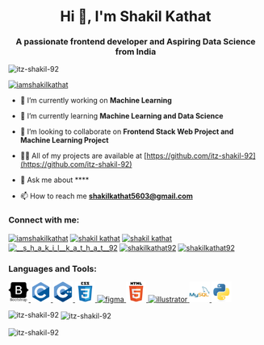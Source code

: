 <h1 align="center">Hi 👋, I'm Shakil Kathat</h1>
<h3 align="center">A passionate  frontend developer and Aspiring Data Science from India</h3>

<p align="left"> <img src="https://komarev.com/ghpvc/?username=itz-shakil-92&label=Profile%20views&color=0e75b6&style=flat" alt="itz-shakil-92" /> </p>

<p align="left"> <a href="https://twitter.com/iamshakilkathat" target="blank"><img src="https://img.shields.io/twitter/follow/iamshakilkathat?logo=twitter&style=for-the-badge" alt="iamshakilkathat" /></a> </p>

- 🔭 I’m currently working on **Machine Learning**

- 🌱 I’m currently learning **Machine Learning and Data Science**

- 👯 I’m looking to collaborate on **Frontend Stack Web Project and Machine Learning Project**

- 👨‍💻 All of my projects are available at [https://github.com/itz-shakil-92](https://github.com/itz-shakil-92)

- 💬 Ask me about ****

- 📫 How to reach me **shakilkathat5603@gmail.com**

<h3 align="left">Connect with me:</h3>
<p align="left">
<a href="https://twitter.com/iamshakilkathat" target="blank"><img align="center" src="https://raw.githubusercontent.com/rahuldkjain/github-profile-readme-generator/master/src/images/icons/Social/twitter.svg" alt="iamshakilkathat" height="30" width="40" /></a>
<a href="https://linkedin.com/in/shakilkathat92" target="blank"><img align="center" src="https://raw.githubusercontent.com/rahuldkjain/github-profile-readme-generator/master/src/images/icons/Social/linked-in-alt.svg" alt="shakil kathat" height="30" width="40" /></a>
<a href="https://fb.com/shakil kathat" target="blank"><img align="center" src="https://raw.githubusercontent.com/rahuldkjain/github-profile-readme-generator/master/src/images/icons/Social/facebook.svg" alt="shakil kathat" height="30" width="40" /></a>
<a href="https://instagram.com/__s_h_a_k_i_l__k_a_t_h_a_t__92" target="blank"><img align="center" src="https://raw.githubusercontent.com/rahuldkjain/github-profile-readme-generator/master/src/images/icons/Social/instagram.svg" alt="__s_h_a_k_i_l__k_a_t_h_a_t__92" height="30" width="40" /></a>
<a href="https://www.codechef.com/users/shakilkathat92" target="blank"><img align="center" src="https://cdn.jsdelivr.net/npm/simple-icons@3.1.0/icons/codechef.svg" alt="shakilkathat92" height="30" width="40" /></a>
<a href="https://www.leetcode.com/shakilkathat92" target="blank"><img align="center" src="https://raw.githubusercontent.com/rahuldkjain/github-profile-readme-generator/master/src/images/icons/Social/leet-code.svg" alt="shakilkathat92" height="30" width="40" /></a>
</p>

<h3 align="left">Languages and Tools:</h3>
<p align="left"> <a href="https://getbootstrap.com" target="_blank" rel="noreferrer"> <img src="https://raw.githubusercontent.com/devicons/devicon/master/icons/bootstrap/bootstrap-plain-wordmark.svg" alt="bootstrap" width="40" height="40"/> </a> <a href="https://www.cprogramming.com/" target="_blank" rel="noreferrer"> <img src="https://raw.githubusercontent.com/devicons/devicon/master/icons/c/c-original.svg" alt="c" width="40" height="40"/> </a> <a href="https://www.w3schools.com/cpp/" target="_blank" rel="noreferrer"> <img src="https://raw.githubusercontent.com/devicons/devicon/master/icons/cplusplus/cplusplus-original.svg" alt="cplusplus" width="40" height="40"/> </a> <a href="https://www.w3schools.com/css/" target="_blank" rel="noreferrer"> <img src="https://raw.githubusercontent.com/devicons/devicon/master/icons/css3/css3-original-wordmark.svg" alt="css3" width="40" height="40"/> </a>  <a href="https://www.figma.com/" target="_blank" rel="noreferrer"> <img src="https://www.vectorlogo.zone/logos/figma/figma-icon.svg" alt="figma" width="40" height="40"/> </a>  <a href="https://www.w3.org/html/" target="_blank" rel="noreferrer"> <img src="https://raw.githubusercontent.com/devicons/devicon/master/icons/html5/html5-original-wordmark.svg" alt="html5" width="40" height="40"/> </a> <a href="https://www.adobe.com/in/products/illustrator.html" target="_blank" rel="noreferrer"> <img src="https://www.vectorlogo.zone/logos/adobe_illustrator/adobe_illustrator-icon.svg" alt="illustrator" width="40" height="40"/> </a>   <a href="https://www.mysql.com/" target="_blank" rel="noreferrer"> <img src="https://raw.githubusercontent.com/devicons/devicon/master/icons/mysql/mysql-original-wordmark.svg" alt="mysql" width="40" height="40"/> </a> <a href="https://www.python.org" target="_blank" rel="noreferrer"> <img src="https://raw.githubusercontent.com/devicons/devicon/master/icons/python/python-original.svg" alt="python" width="40" height="40"/> </a> </p>

<p><img align="left" src="https://github-readme-stats.vercel.app/api/top-langs?username=itz-shakil-92&show_icons=true&locale=en&layout=compact" alt="itz-shakil-92" /></p>

<p>&nbsp;<img align="center" src="https://github-readme-stats.vercel.app/api?username=itz-shakil-92&show_icons=true&locale=en" alt="itz-shakil-92" /></p>

<p><img align="center" src="https://github-readme-streak-stats.herokuapp.com/?user=itz-shakil-92&" alt="itz-shakil-92" /></p>
